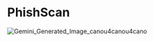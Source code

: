 # PhishScan
![Gemini_Generated_Image_canou4canou4cano](https://github.com/user-attachments/assets/51e99fad-1961-4e6c-b5eb-d4b3523363e2)
